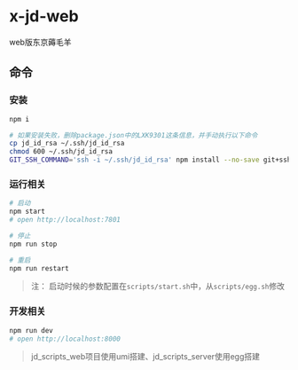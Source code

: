 # x-jd-web
web版东京薅毛羊

## 命令
### 安装

```bash
npm i

# 如果安装失败，删除package.json中的LXK9301这条信息，并手动执行以下命令
cp jd_id_rsa ~/.ssh/jd_id_rsa
chmod 600 ~/.ssh/jd_id_rsa
GIT_SSH_COMMAND='ssh -i ~/.ssh/jd_id_rsa' npm install --no-save git+ssh://git@gitee.com:lxk0301/jd_scripts.git
```

### 运行相关

```bash
# 启动
npm start
# open http://localhost:7801

# 停止
npm run stop

# 重启
npm run restart
```

> 注： 启动时候的参数配置在`scripts/start.sh`中，从`scripts/egg.sh`修改

### 开发相关

```bash
npm run dev
# open http://localhost:8000
```

> jd_scripts_web项目使用umi搭建、jd_scripts_server使用egg搭建